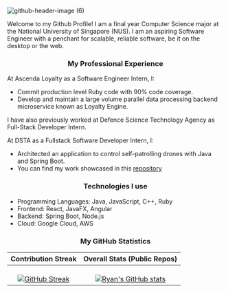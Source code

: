 ![github-header-image (6)](https://github.com/ryantanlien/ryantanlien/assets/57865809/ad93d316-5f1f-4a94-b322-f2de69c5ed42)

Welcome to my Github Profile! I am a final year Computer Science major at the National University of Singapore (NUS). I am an aspiring Software Engineer with a penchant for scalable, reliable software, be it on the desktop or the web.

<h3 align="center"> My Professional Experience </h3>

At Ascenda Loyalty as a Software Engineer Intern, I:
- Commit production level Ruby code with 90% code coverage.
- Develop and maintain a large volume parallel data processing backend microservice known as Loyalty Engine.

I have also previously worked at Defence Science Technology Agency as Full-Stack Developer Intern.

At DSTA as a Fullstack Software Developer Intern, I:
- Architected an application to control self-patrolling drones with Java and Spring Boot.
- You can find my work showcased in this [repository](https://github.com/ryantanlien/gcs-app)

<h3 align = "center"> Technologies I use </h3>

- Programming Languages: Java, JavaScript, C++, Ruby
- Frontend: React, JavaFX, Angular
- Backend: Spring Boot, Node.js
- Cloud: Google Cloud, AWS 

<h3 align="center"> My GitHub Statistics </h3>

| Contribution Streak  	| Overall Stats (Public Repos) 	|
|:-:	|:-:	|
|<br> [![GitHub Streak](https://streak-stats.demolab.com/?user=ryantanlien&theme=dark)](https://git.io/streak-stats)|  <br> [![Ryan's GitHub stats](https://github-readme-stats.vercel.app/api?username=ryantanlien&show_icons=true&theme=tokyonight)](https://github.com/anuraghazra/github-readme-stats) 	|

<!--
**ryantanlien/ryantanlien** is a ✨ _special_ ✨ repository because its `README.md` (this file) appears on your GitHub profile.

Here are some ideas to get you started:

- 🔭 I’m currently working on ...
- 🌱 I’m currently learning ...
- 👯 I’m looking to collaborate on ...
- 🤔 I’m looking for help with ...
- 💬 Ask me about ...
- 📫 How to reach me: ...
- 😄 Pronouns: ...
- ⚡ Fun fact: ...
-->
